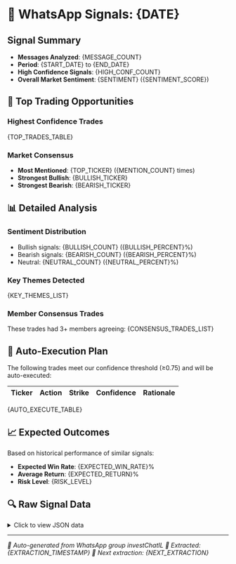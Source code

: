 # 📱 WhatsApp Signals: {DATE}

## Signal Summary
- **Messages Analyzed**: {MESSAGE_COUNT}
- **Period**: {START_DATE} to {END_DATE}
- **High Confidence Signals**: {HIGH_CONF_COUNT}
- **Overall Market Sentiment**: {SENTIMENT} ({SENTIMENT_SCORE})

## 🎯 Top Trading Opportunities

### Highest Confidence Trades
{TOP_TRADES_TABLE}

### Market Consensus
- **Most Mentioned**: {TOP_TICKER} ({MENTION_COUNT} times)
- **Strongest Bullish**: {BULLISH_TICKER}
- **Strongest Bearish**: {BEARISH_TICKER}

## 📊 Detailed Analysis

### Sentiment Distribution
- Bullish signals: {BULLISH_COUNT} ({BULLISH_PERCENT}%)
- Bearish signals: {BEARISH_COUNT} ({BEARISH_PERCENT}%)
- Neutral: {NEUTRAL_COUNT} ({NEUTRAL_PERCENT}%)

### Key Themes Detected
{KEY_THEMES_LIST}

### Member Consensus Trades
These trades had 3+ members agreeing:
{CONSENSUS_TRADES_LIST}

## 🤖 Auto-Execution Plan

The following trades meet our confidence threshold (≥0.75) and will be auto-executed:

| Ticker | Action | Strike | Confidence | Rationale |
|--------|--------|--------|------------|-----------|
{AUTO_EXECUTE_TABLE}

## 📈 Expected Outcomes

Based on historical performance of similar signals:
- **Expected Win Rate**: {EXPECTED_WIN_RATE}%
- **Average Return**: {EXPECTED_RETURN}%
- **Risk Level**: {RISK_LEVEL}

## 🔍 Raw Signal Data

<details>
<summary>Click to view JSON data</summary>

```json
{SIGNAL_JSON}
```

</details>

---

*🤖 Auto-generated from WhatsApp group investChatIL*
*📅 Extracted: {EXTRACTION_TIMESTAMP}*
*🔄 Next extraction: {NEXT_EXTRACTION}*
